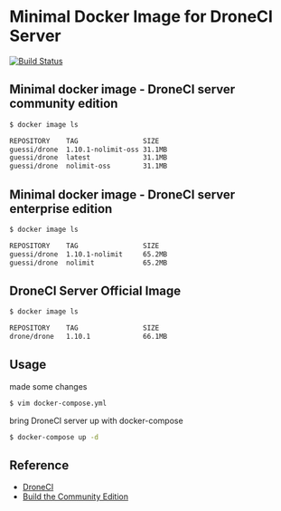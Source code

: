 # Minimal Docker Image for DroneCI Server

[![Build Status](https://cloud.drone.io/api/badges/guessi/drone-server-images/status.svg)](https://cloud.drone.io/guessi/drone-server-images)

## Minimal docker image - DroneCI server community edition

```bash
$ docker image ls

REPOSITORY    TAG                SIZE
guessi/drone  1.10.1-nolimit-oss 31.1MB
guessi/drone  latest             31.1MB
guessi/drone  nolimit-oss        31.1MB
```

## Minimal docker image - DroneCI server enterprise edition

```bash
$ docker image ls

REPOSITORY    TAG                SIZE
guessi/drone  1.10.1-nolimit     65.2MB
guessi/drone  nolimit            65.2MB
```

## DroneCI Server Official Image

```bash
$ docker image ls

REPOSITORY    TAG                SIZE
drone/drone   1.10.1             66.1MB
```

## Usage

made some changes

```bash
$ vim docker-compose.yml
```

bring DroneCI server up with docker-compose

```bash
$ docker-compose up -d
```

## Reference

- [DroneCI](https://github.com/drone/drone)
- [Build the Community Edition](https://github.com/drone/drone/blob/master/BUILDING_OSS)
